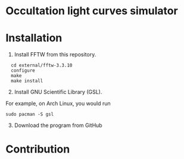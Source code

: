 # Occultation light curves simulator

# Installation
1. Install FFTW from this repository.
```
  cd external/fftw-3.3.10
  configure
  make
  make install
```

2. Install GNU Scientific Library (GSL).

For example, on Arch Linux, you would run
```
sudo pacman -S gsl
```

3. Download the program from GitHub



# Contribution
